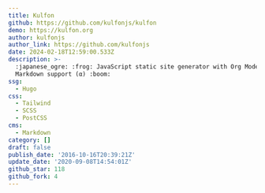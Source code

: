```yaml
---
title: Kulfon
github: https://github.com/kulfonjs/kulfon
demo: https://kulfon.org
author: kulfonjs
author_link: https://github.com/kulfonjs
date: 2024-02-18T12:59:00.533Z
description: >-
  :japanese_ogre: :frog: JavaScript static site generator with Org Mode &
  Markdown support (α) :boom:
ssg:
  - Hugo
css:
  - Tailwind
  - SCSS
  - PostCSS
cms:
  - Markdown
category: []
draft: false
publish_date: '2016-10-16T20:39:21Z'
update_date: '2020-09-08T14:54:01Z'
github_star: 118
github_fork: 4
---
```

